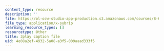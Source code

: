 ```yaml
---
content_type: resource
description: ''
file: https://ol-ocw-studio-app-production.s3.amazonaws.com/courses/8-01sc-classical-mechanics-fall-2016/4e08a2ef49325a08a3f5009aaad333f5_gl9c9qJRqcM.vtt
file_type: application/x-subrip
learning_resource_types: []
resourcetype: Other
title: 3play caption file
uid: 4e08a2ef-4932-5a08-a3f5-009aaad333f5
---
```

